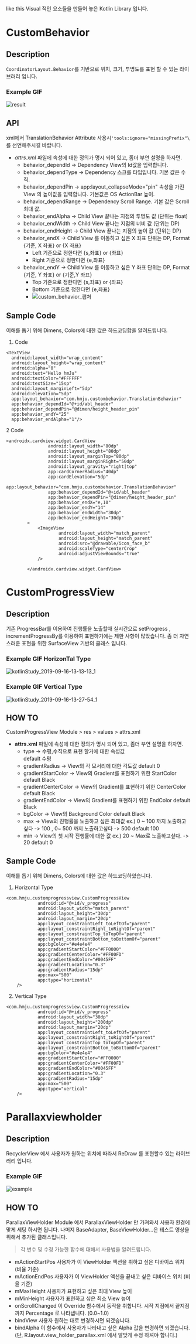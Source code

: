 like this
Visual 적인 요소들을 만들어 놓은 Kotlin Library 입니다.

# CustomBehavior
## Description
`CoordinatorLayout.Behavior`를 기반으로 위치, 크기, 투명도를 표현 할 수 있는 라이브러리 입니다.

### Example GIF
![result](https://user-images.githubusercontent.com/33802191/64616773-31201300-d418-11e9-92e4-86b52c6bccdd.gif)

## API
xml에서 TranslationBehavior Attribute 사용시`'tools:ignore="missingPrefix"\` 를 선언해주시길 바랍니다.
- *attrs.xml* 파일에 속성에 대한 정의가 명시 되어 있고, 좀더 부연 설명을 하자면.
  - behavior_dependId     -> Dependency View의 Id값을 입력합니다.
  - behavior_dependType   -> Dependency 스크롤 타입입니다. 기본 값은 수직.
  - behavior_dependPin    -> app:layout_collapseMode="pin" 속성을 가진 View 의 높이값을 입력합니다. 기본값은 OS ActionBar 높이.
  - behavior_dependRange  -> Dependency Scroll Range. 기본 값은 Scroll 최대 값.
  - behavior_endAlpha     -> Child View 끝나는 지점의 투명도 값 (단위는 float)
  - behavior_endWidth     -> Child View 끝나는 지점의 너비 값 (단위는 DP)
  - behavior_endHeight    -> Child View 끝나는 지점의 높이 값 (단위는 DP)
  - behavior_endX         -> Child View 를 이동하고 싶은 X 좌표 단위는 DP, Format {기준, X 좌표} or {X 좌표}
    - Left 기준으로 정한다면 {s,좌표} or {좌표} 
    - Right 기준으로 정한다면 {e,좌표}
  - behavior_endY         -> Child View 를 이동하고 싶은 Y 좌표 단위는 DP, Format {기준, Y 좌표} or {기준,Y 좌표}
    - Top 기준으로 정한다면 {s,좌표} or {좌표} 
    - Bottom 기준으로 정한다면 {e,좌표} 
    - ![custom_behavior_캡처](https://user-images.githubusercontent.com/33802191/64620890-aa6f3400-d41f-11e9-9c88-0e53a6ee1c39.jpg)

## Sample Code 
이해를 돕기 위해 Dimens, Colors에 대한 값은 하드코딩함을 알려드립니다.

1. Code
```
<TextView
  android:layout_width="wrap_content"
  android:layout_height="wrap_content"
  android:alpha="0"
  android:text="Hello hmJu"
  android:textColor="#FFFFFF"
  android:textSize="15sp"
  android:layout_marginLeft="5dp"
  android:elevation="5dp"
  app:layout_behavior="com.hmju.custombehavior.TranslationBehavior"
  app:behavior_dependId="@+id/abl_header"
  app:behavior_dependPin="@dimen/height_header_pin"
  app:behavior_endY="25"
  app:behavior_endAlpha="1"/>
```
2 Code
```
<androidx.cardview.widget.CardView
                android:layout_width="80dp"
                android:layout_height="80dp"
                android:layout_marginTop="80dp"
                android:layout_marginRight="50dp"
                android:layout_gravity="right|top"
                app:cardCornerRadius="40dp"
                app:cardElevation="5dp"
                app:layout_behavior="com.hmju.custombehavior.TranslationBehavior"
                app:behavior_dependId="@+id/abl_header"
                app:behavior_dependPin="@dimen/height_header_pin"
                app:behavior_endX="e,10"
                app:behavior_endY="14"
                app:behavior_endWidth="30dp"
                app:behavior_endHeight="30dp"
        >
            <ImageView
                    android:layout_width="match_parent"
                    android:layout_height="match_parent"
                    android:src="@drawable/icon_face_b"
                    android:scaleType="centerCrop"
                    android:adjustViewBounds="true"
            />

        </androidx.cardview.widget.CardView>
```


# CustomProgressView

## Description
기존 ProgressBar를 이용하여 진행률을 노출할때 실시간으로 setProgress , incrementProgressBy를 이용하여 표현하기에는 제한 사항이 많았습니다. 좀 더 자연스러운 표현을 위한 SurfaceView 기반의 클래스 입니다.

### Example GIF HorizonTal Type
![kotlinStudy_2019-09-16-13-13-13_1](https://user-images.githubusercontent.com/33802191/64938322-76b96180-d898-11e9-8dbb-80461cace116.gif)
### Example GIF Vertical Type 
![kotlinStudy_2019-09-16-13-27-54_1](https://user-images.githubusercontent.com/33802191/64938324-7751f800-d898-11e9-9309-62d0f46fa420.gif)

## __HOW TO__
CustomProgressView Module > res > values > attrs.xml
  - **attrs.xml** 파일에 속성에 대한 정의가 명시 되어 있고, 좀더 부연 설명을 하자면.
    - type -> 수평,수직으로 표현 할거에 대한 속성값       
    default 수평
    - gradientRadius -> View의 각 모서리에 대한 각도값 
    default 0
    - gradientStartColor -> View의 Gradient를 표현하기 위한 StartColor 
    default Black
    - gradientCenterColor -> View의 Gradient를 표현하기 위한 CenterColor 
    default Black
    - gradientEndColor -> View의 Gradient를 표현하기 위한 EndColor 
    default Black
    - bgColor -> View의 Background Color 
    default Black
    - max -> View의 진행률을 노출하고 싶은 최대값 ex.) 0 ~ 100 까지 노출하고 싶다 -> 100 , 0~ 500 까지 노출하고싶다 -> 500 
    default 100
    - min -> View의 첫 시작 진행률에 대한 값 ex.) 20 ~ Max로 노출하고싶다. -> 20
    default 0
    
## Sample Code
이해를 돕기 위해 Dimens, Colors에 대한 값은 하드코딩하였습니다.

1. Horizontal Type
```
<com.hmju.customprogressview.CustomProgressView
            android:id="@+id/v_progress"
            android:layout_width="match_parent"
            android:layout_height="30dp"
            android:layout_margin="20dp"
            app:layout_constraintLeft_toLeftOf="parent"
            app:layout_constraintRight_toRightOf="parent"
            app:layout_constraintTop_toTopOf="parent"
            app:layout_constraintBottom_toBottomOf="parent"
            app:bgColor="#e4e4e4"
            app:gradientStartColor="#FF0000"
            app:gradientCenterColor="#FF00FD"
            app:gradientEndColor="#0045FF"
            app:gradientLocation="0.3"
            app:gradientRadius="15dp"
            app:max="500"
            app:type="horizontal"
    />
```
2. Vertical Type
```
<com.hmju.customprogressview.CustomProgressView
            android:id="@+id/v_progress"
            android:layout_width="30dp"
            android:layout_height="200dp"
            android:layout_margin="20dp"
            app:layout_constraintLeft_toLeftOf="parent"
            app:layout_constraintRight_toRightOf="parent"
            app:layout_constraintTop_toTopOf="parent"
            app:layout_constraintBottom_toBottomOf="parent"
            app:bgColor="#e4e4e4"
            app:gradientStartColor="#FF0000"
            app:gradientCenterColor="#FF00FD"
            app:gradientEndColor="#0045FF"
            app:gradientLocation="0.3"
            app:gradientRadius="15dp"
            app:max="500"
            app:type="vertical"
    />
```

# Parallaxviewholder
 
## Description
RecyclerView 에서 사용자가 원하는 위치에 따라서 ReDraw 를 표현할수 있는 라이브러리 입니다.

### Example GIF
![example](https://user-images.githubusercontent.com/33802191/67152949-670bbd80-f31b-11e9-87ea-7163f26c187b.gif)

## HOW TO
ParallaxViewHolder Module 에서 ParallaxViewHolder 만 가져와서 사용자 환경에 맞게 세팅 하시면 됩니다. 나머지 BaseAdapter, BaseViewHolder...은 테스트 영상을 위해서 추가된 클래스입니다. 

> 각 변수 및 수정 가능한 함수에 대해서 사용법을 알려드립니다.
- mActionStartPos   사용자가 이 ViewHolder 액션을 취하고 싶은 디바이스 위치 (비율 기준)
- mActionEndPos     사용자가 이 ViewHolder 액션을 끝내고 싶은 디바이스 위치 (비율 기준)
- mMaxHeight        사용자가 표현하고 싶은 최대 View 높이
- mMinHeight        사용자가 표현하고 싶은 최소 View 높이
- onScrollChanged   이 Override 함수에서 동작을 취합니다.
    시작 지점에서 끝지점까지 Percentage 로 나타냅니다. (0.0~1.0)
- bindView          사용자 원하는 대로 변경하시면 되겠습니다.
- bindAlpha         이 함수에서 사용자가 나타내고 싶은 Alpha 값을 변경하면 되겠습니다.
  (단, R.layout.view_holder_parallax.xml 에서 알맞게 수정 하셔야 합니다.) 
